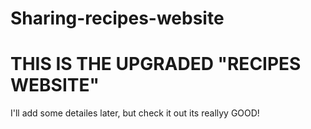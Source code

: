 # Sharing-recipes-website
# THIS IS THE UPGRADED "RECIPES WEBSITE" 
I'll add some detailes later, but check it out its reallyy GOOD!
